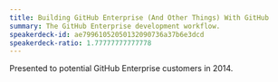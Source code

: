```yaml
---
title: Building GitHub Enterprise (And Other Things) With GitHub
summary: The GitHub Enterprise development workflow.
speakerdeck-id: ae79961052050132090736a37b6e3dcd
speakerdeck-ratio: 1.77777777777778
---
```

Presented to potential GitHub Enterprise customers in 2014.
